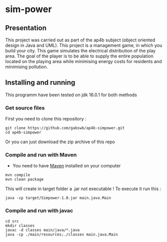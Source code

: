 # sim-power
## Presentation

This project was carried out as part of the ap4b subject (object oriented design in Java and UML). 
This project is a management game, in which you build your city. This game simulates the electrical distribution of the play area. 
The goal of the player is to be able to supply the entire population located on the playing area while
minimising energy costs for residents and minimising pollution.

## Installing and running

This programm have been tested on jdk 16.0.1 for both methods

### Get source files
First you need to clone this repository :
```
git clone https://github.com/gabswb/ap4b-simpower.git
cd ap4b-simpower
```
Or you can just download the zip archive of this repo

### Compile and run with Maven
 - You need to have [Maven](https://maven.apache.org/download.cgi) installed on your computer
```
mvn compile
mvn clean package
```
This will create in target folder a .jar not executable !
To execute it run this :
```
java -cp target/Simpower-1.0.jar main.java.Main
```

### Compile and run with javac
```
cd src
mkdir classes
javac -d classes main/java/*.java
java -cp ./main/resources;./classes main.java.Main
```



